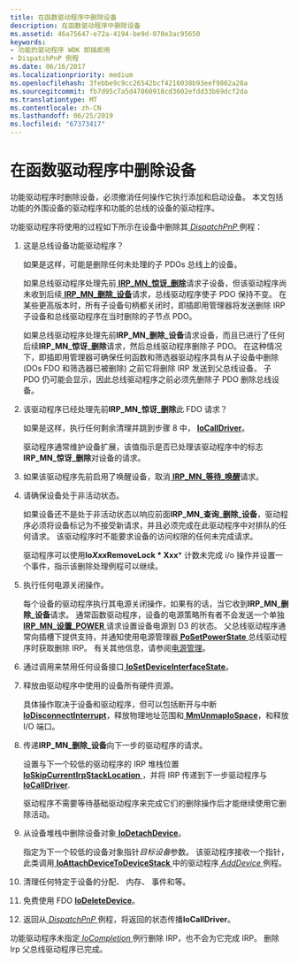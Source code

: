 ```yaml
---
title: 在函数驱动程序中删除设备
description: 在函数驱动程序中删除设备
ms.assetid: 46a75647-e72a-4194-be9d-070e3ac95650
keywords:
- 功能的驱动程序 WDK 即插即用
- DispatchPnP 例程
ms.date: 06/16/2017
ms.localizationpriority: medium
ms.openlocfilehash: 3febbe9c9cc26542bcf4216038b93eef9802a28a
ms.sourcegitcommit: fb7d95c7a5d47860918cd3602efdd33b69dcf2da
ms.translationtype: MT
ms.contentlocale: zh-CN
ms.lasthandoff: 06/25/2019
ms.locfileid: "67373417"
---
```

# <a name="removing-a-device-in-a-function-driver"></a>在函数驱动程序中删除设备





功能驱动程序时删除设备，必须撤消任何操作它执行添加和启动设备。 本文包括功能的外围设备的驱动程序和功能的总线的设备的驱动程序。

功能驱动程序将使用的过程如下所示在设备中删除其[ *DispatchPnP* ](https://docs.microsoft.com/windows-hardware/drivers/ddi/content/wdm/nc-wdm-driver_dispatch)例程：

1. 这是总线设备功能驱动程序？

   如果是这样，可能是删除任何未处理的子 PDOs 总线上的设备。

   如果总线驱动程序处理先前[ **IRP\_MN\_惊讶\_删除**](https://docs.microsoft.com/windows-hardware/drivers/kernel/irp-mn-surprise-removal)请求子设备，但该驱动程序尚未收到后续[ **IRP\_MN\_删除\_设备**](https://docs.microsoft.com/windows-hardware/drivers/kernel/irp-mn-remove-device)请求，总线驱动程序使子 PDO 保持不变。 在某些更高版本时，所有子设备句柄都关闭时，即插即用管理器将发送删除 IRP 子设备和总线驱动程序在当时删除的子节点 PDO。

   如果总线驱动程序处理先前**IRP\_MN\_删除\_设备**请求设备，而且已进行了任何后续**IRP\_MN\_惊讶\_删除**请求，然后总线驱动程序删除子 PDO。 在这种情况下，即插即用管理器可确保任何函数和筛选器驱动程序具有从子设备中删除 (DOs FDO 和筛选器已被删除) 之前它将删除 IRP 发送到父总线设备。 子 PDO 仍可能会显示，因此总线驱动程序之前必须先删除子 PDO 删除总线设备。

2. 该驱动程序已经处理先前**IRP\_MN\_惊讶\_删除**此 FDO 请求？

   如果是这样，执行任何剩余清理并跳到步骤 8 中， [ **IoCallDriver**](https://docs.microsoft.com/windows-hardware/drivers/ddi/content/wdm/nf-wdm-iocalldriver)。

   驱动程序通常维护设备扩展，该值指示是否已处理该驱动程序中的标志**IRP\_MN\_惊讶\_删除**对设备的请求。

3. 如果该驱动程序先前启用了唤醒设备，取消[ **IRP\_MN\_等待\_唤醒**](https://docs.microsoft.com/windows-hardware/drivers/kernel/irp-mn-wait-wake)请求。

4. 请确保设备处于非活动状态。

   如果设备还不是处于非活动状态以响应前面**IRP\_MN\_查询\_删除\_设备**，驱动程序必须将设备标记为不接受新请求，并且必须完成在此驱动程序中对排队的任何请求。 该驱动程序时不能要求设备的访问权限的任何未完成请求。

   驱动程序可以使用**Io*Xxx*RemoveLock * Xxx*** 计数未完成 i/o 操作并设置一个事件，指示该删除处理例程可以继续。

5. 执行任何电源关闭操作。

   每个设备的驱动程序执行其电源关闭操作，如果有的话，当它收到**IRP\_MN\_删除\_设备**请求。 通常函数驱动程序，设备的电源策略所有者不会发送一个单独[ **IRP\_MN\_设置\_POWER** ](https://docs.microsoft.com/windows-hardware/drivers/kernel/irp-mn-set-power)请求设置设备电源到 D3 的状态。 父总线驱动程序通常向插槽下提供支持，并通知使用电源管理器[ **PoSetPowerState** ](https://docs.microsoft.com/windows-hardware/drivers/ddi/content/ntifs/nf-ntifs-posetpowerstate)总线驱动程序时获取删除 IRP。 有关其他信息，请参阅[电源管理](implementing-power-management.md)。

6. 通过调用来禁用任何设备接口[ **IoSetDeviceInterfaceState**](https://docs.microsoft.com/windows-hardware/drivers/ddi/content/wdm/nf-wdm-iosetdeviceinterfacestate)。

7. 释放由驱动程序中使用的设备所有硬件资源。

   具体操作取决于设备和驱动程序，但可以包括断开与中断[ **IoDisconnectInterrupt**](https://docs.microsoft.com/windows-hardware/drivers/ddi/content/wdm/nf-wdm-iodisconnectinterrupt)，释放物理地址范围和[ **MmUnmapIoSpace**](https://docs.microsoft.com/windows-hardware/drivers/ddi/content/wdm/nf-wdm-mmunmapiospace)，和释放 I/O 端口。

8. 传递**IRP\_MN\_删除\_设备**向下一步的驱动程序的请求。

   设置与下一个较低的驱动程序的 IRP 堆栈位置[ **IoSkipCurrentIrpStackLocation** ](https://docs.microsoft.com/windows-hardware/drivers/kernel/mm-bad-pointer) ，并将 IRP 传递到下一步驱动程序与[ **IoCallDriver**](https://docs.microsoft.com/windows-hardware/drivers/ddi/content/wdm/nf-wdm-iocalldriver).

   驱动程序不需要等待基础驱动程序来完成它们的删除操作后才能继续使用它删除活动。

9. 从设备堆栈中删除设备对象[ **IoDetachDevice**](https://docs.microsoft.com/windows-hardware/drivers/ddi/content/wdm/nf-wdm-iodetachdevice)。

   指定为下一个较低的设备对象指针*目标设备*参数。 该驱动程序接收一个指针，此类调用[ **IoAttachDeviceToDeviceStack** ](https://docs.microsoft.com/windows-hardware/drivers/ddi/content/wdm/nf-wdm-ioattachdevicetodevicestack)中的驱动程序[ *AddDevice* ](https://docs.microsoft.com/windows-hardware/drivers/ddi/content/wdm/nc-wdm-driver_add_device)例程。

10. 清理任何特定于设备的分配、 内存、 事件和等。

11. 免费使用 FDO [ **IoDeleteDevice**](https://docs.microsoft.com/windows-hardware/drivers/ddi/content/wdm/nf-wdm-iodeletedevice)。

12. 返回从[ *DispatchPnP* ](https://docs.microsoft.com/windows-hardware/drivers/ddi/content/wdm/nc-wdm-driver_dispatch)例程，将返回的状态传播**IoCallDriver**。

功能驱动程序未指定[ *IoCompletion* ](https://docs.microsoft.com/windows-hardware/drivers/ddi/content/wdm/nc-wdm-io_completion_routine)例行删除 IRP，也不会为它完成 IRP。 删除 Irp 父总线驱动程序已完成。

 

 




